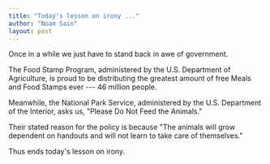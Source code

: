 ```yaml
---
title: "Today's lesson on irony ..."
author: "Noam Sain"
layout: post
---
```


Once in a while we just have to stand back in awe of government.

The Food Stamp Program, administered by the U.S. Department of Agriculture, is proud to be distributing the greatest amount of free Meals and Food Stamps ever --- 46 million people.

Meanwhile, the National Park Service, administered by the U.S. Department of the Interior, asks us, "Please Do Not Feed the Animals."

Their stated reason for the policy is because "The animals will grow dependent on handouts and will not learn to take care of themselves."

Thus ends today's lesson on irony.